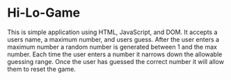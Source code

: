 # Hi-Lo-Game
This is simple application using HTML, JavaScript, and DOM. It accepts a users name, a maximum number, and users guess. After the user enters a maximum number a random number is generated between 1 and the max number. Each time the user enters a number it narrows down the allowable guessing range. Once the user has guessed the correct number it will allow them to reset the game.
